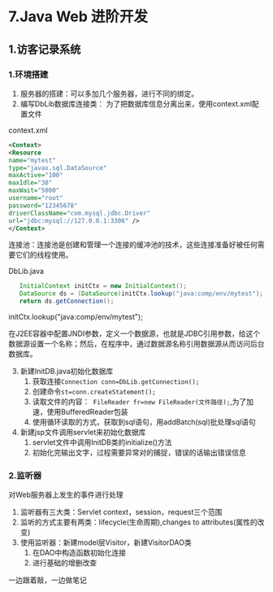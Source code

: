 # 7.Java Web 进阶开发  

## 1.访客记录系统    

### 1.环境搭建   

1. 服务器的搭建：可以多加几个服务器，进行不同的绑定。  
2. 编写DbLib数据库连接类：  为了把数据库信息分离出来，使用context.xml配置文件

context.xml    

```xml
<Context>
<Resource
name="mytest"
type="javax.sql.DataSource"
maxActive="100"
maxIdle="30"
maxWait="5000"
username="root"
password="12345678"
driverClassName="com.mysql.jdbc.Driver"
url="jdbc:mysql://127.0.0.1:3306" />
</Context>
```

连接池：连接池是创建和管理一个连接的缓冲池的技术，这些连接准备好被任何需要它们的线程使用。  

DbLib.java   

```java
   InitialContext initCtx = new InitialContext();
   DataSource ds = (DataSource)initCtx.lookup("java:comp/env/mytest");
   return ds.getConnection();
```

initCtx.lookup("java:comp/env/mytest");    

在J2EE容器中配置JNDI参数，定义一个数据源，也就是JDBC引用参数，给这个数据源设置一个名称；然后，在程序中，通过数据源名称引用数据源从而访问后台数据库。  

3. 新建InitDB.java初始化数据库  
   1. 获取连接``Connection conn=DbLib.getConnection();``  
   2. 创建命令``st=conn.createStatement(); ``  
   3. 读取文件的内容：`` FileReader fr=new FileReader(文件路径);``,为了加速，使用BufferedReader包装  
   4. 使用循环读取的方式，获取到sql语句，用addBatch(sql)批处理sql语句  
4. 新建jsp文件调用servlet来初始化数据库   
   1. servlet文件中调用InitDB类的initialize()方法   
   2. 初始化完输出文字，过程需要异常对的捕捉，错误的话输出错误信息   

### 2.监听器  

对Web服务器上发生的事件进行处理  

1. 监听器有三大类：Servlet context，session，request三个范围  
2. 监听的方式主要有两类：lifecycle(生命周期),changes to attributes(属性的改变)   
3. 使用监听器：新建model层Visitor，新建VisitorDAO类   
   1. 在DAO中构造函数初始化连接   
   2. 进行基础的增删改查   



一边跟着敲，一边做笔记  











